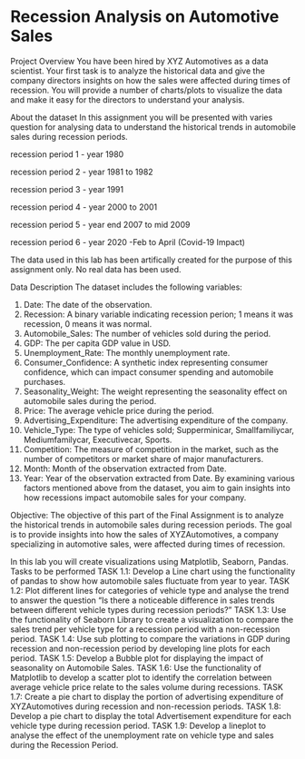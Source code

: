 # Recession Analysis on Automotive Sales

Project Overview
You have been hired by XYZ Automotives as a data scientist. Your first task is to analyze the historical data and give the company directors insights on how the sales were affected during times of recession. You will provide a number of charts/plots to visualize the data and make it easy for the directors to understand your analysis. 

About the dataset
In this assignment you will be presented with varies question for analysing data to understand the historical trends in automobile sales during recession periods.

recession period 1 - year 1980 

recession period 2 - year 1981 to 1982

recession period 3 - year 1991

recession period 4 - year 2000 to 2001

recession period 5 - year end 2007 to mid 2009

recession period 6 - year 2020 -Feb to April (Covid-19 Impact)

The data used in this lab has been artifically created for the purpose of this assignment only. No real data has been used.

Data Description
The dataset includes the following variables:
1.	Date: The date of the observation.
2.	Recession: A binary variable indicating recession perion; 1 means it was recession, 0 means it was normal.
3.	Automobile_Sales: The number of vehicles sold during the period.
4.	GDP: The per capita GDP value in USD.
5.	Unemployment_Rate: The monthly unemployment rate.
6.	Consumer_Confidence: A synthetic index representing consumer confidence, which can impact consumer spending and automobile purchases.
7.	Seasonality_Weight: The weight representing the seasonality effect on automobile sales during the period.
8.	Price: The average vehicle price during the period.
9.	Advertising_Expenditure: The advertising expenditure of the company.
10.	Vehicle_Type: The type of vehicles sold; Supperminicar, Smallfamiliycar, Mediumfamilycar, Executivecar, Sports.
11.	Competition: The measure of competition in the market, such as the number of competitors or market share of major manufacturers.
12.	Month: Month of the observation extracted from Date.
13.	Year: Year of the observation extracted from Date.
By examining various factors mentioned above from the dataset, you aim to gain insights into how recessions impact automobile sales for your company.

Objective:
The objective of this part of the Final Assignment is to analyze the historical trends in automobile sales during recession periods. The goal is to provide insights into how the sales of XYZAutomotives, a company specializing in automotive sales, were affected during times of recession.

In this lab you will create visualizations using Matplotlib, Seaborn, Pandas.
Tasks to be performed
TASK 1.1: Develop a Line chart using the functionality of pandas to show how automobile sales fluctuate from year to year.
TASK 1.2: Plot different lines for categories of vehicle type and analyse the trend to answer the question “Is there a noticeable difference in sales trends between different vehicle types during recession periods?”
TASK 1.3: Use the functionality of Seaborn Library to create a visualization to compare the sales trend per vehicle type for a recession period with a non-recession period.
TASK 1.4: Use sub plotting to compare the variations in GDP during recession and non-recession period by developing line plots for each period.
TASK 1.5: Develop a Bubble plot for displaying the impact of seasonality on Automobile Sales.
TASK 1.6: Use the functionality of Matplotlib to develop a scatter plot to identify the correlation between average vehicle price relate to the sales volume during recessions.
TASK 1.7: Create a pie chart to display the portion of advertising expenditure of XYZAutomotives during recession and non-recession periods.
TASK 1.8: Develop a pie chart to display the total Advertisement expenditure for each vehicle type during recession period.
TASK 1.9: Develop a lineplot to analyse the effect of the unemployment rate on vehicle type and sales during the Recession Period.
